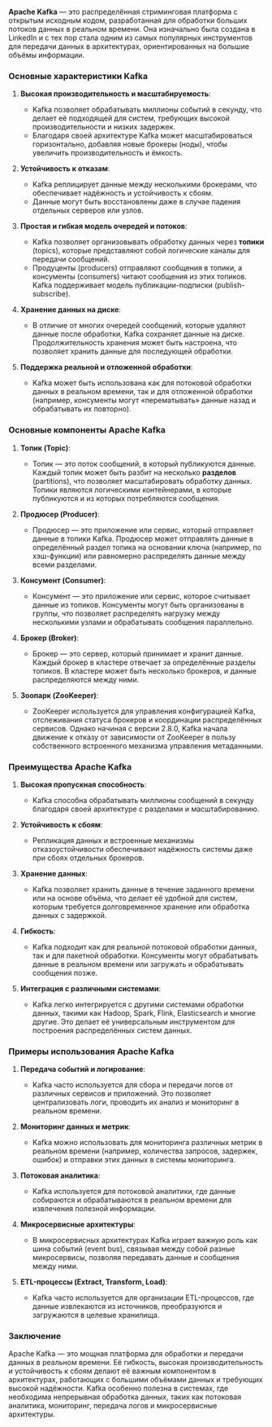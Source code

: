**Apache Kafka** — это распределённая стриминговая платформа с открытым исходным кодом, разработанная для обработки больших потоков данных в реальном времени. Она изначально была создана в LinkedIn и с тех пор стала одним из самых популярных инструментов для передачи данных в архитектурах, ориентированных на большие объёмы информации.

### Основные характеристики Kafka

1. **Высокая производительность и масштабируемость**:
   - Kafka позволяет обрабатывать миллионы событий в секунду, что делает её подходящей для систем, требующих высокой производительности и низких задержек.
   - Благодаря своей архитектуре Kafka может масштабироваться горизонтально, добавляя новые брокеры (ноды), чтобы увеличить производительность и ёмкость.

2. **Устойчивость к отказам**:
   - Kafka реплицирует данные между несколькими брокерами, что обеспечивает надёжность и устойчивость к сбоям.
   - Данные могут быть восстановлены даже в случае падения отдельных серверов или узлов.

3. **Простая и гибкая модель очередей и потоков**:
   - Kafka позволяет организовывать обработку данных через **топики** (topics), которые представляют собой логические каналы для передачи сообщений.
   - Продуценты (producers) отправляют сообщения в топики, а консументы (consumers) читают сообщения из этих топиков. Kafka поддерживает модель публикации-подписки (publish-subscribe).

4. **Хранение данных на диске**:
   - В отличие от многих очередей сообщений, которые удаляют данные после обработки, Kafka сохраняет данные на диске. Продолжительность хранения может быть настроена, что позволяет хранить данные для последующей обработки.

5. **Поддержка реальной и отложенной обработки**:
   - Kafka может быть использована как для потоковой обработки данных в реальном времени, так и для отложенной обработки (например, консументы могут «перематывать» данные назад и обрабатывать их повторно).

### Основные компоненты Apache Kafka

1. **Топик (Topic)**:
   - Топик — это поток сообщений, в который публикуются данные. Каждый топик может быть разбит на несколько **разделов** (partitions), что позволяет масштабировать обработку данных. Топики являются логическими контейнерами, в которые публикуются и из которых потребляются сообщения.

2. **Продюсер (Producer)**:
   - Продюсер — это приложение или сервис, который отправляет данные в топики Kafka. Продюсер может отправлять данные в определённый раздел топика на основании ключа (например, по хэш-функции) или равномерно распределять данные между всеми разделами.

3. **Консумент (Consumer)**:
   - Консумент — это приложение или сервис, которое считывает данные из топиков. Консументы могут быть организованы в группы, что позволяет распределять нагрузку между несколькими узлами и обрабатывать сообщения параллельно.

4. **Брокер (Broker)**:
   - Брокер — это сервер, который принимает и хранит данные. Каждый брокер в кластере отвечает за определённые разделы топиков. В кластере может быть несколько брокеров, и данные распределяются между ними.

5. **Зоопарк (ZooKeeper)**:
   - ZooKeeper используется для управления конфигурацией Kafka, отслеживания статуса брокеров и координации распределённых сервисов. Однако начиная с версии 2.8.0, Kafka начала движение к отказу от зависимости от ZooKeeper в пользу собственного встроенного механизма управления метаданными.

### Преимущества Apache Kafka

1. **Высокая пропускная способность**:
   - Kafka способна обрабатывать миллионы сообщений в секунду благодаря своей архитектуре с разделами и масштабированию.

2. **Устойчивость к сбоям**:
   - Репликация данных и встроенные механизмы отказоустойчивости обеспечивают надёжность системы даже при сбоях отдельных брокеров.

3. **Хранение данных**:
   - Kafka позволяет хранить данные в течение заданного времени или на основе объёма, что делает её удобной для систем, которым требуется долговременное хранение или обработка данных с задержкой.

4. **Гибкость**:
   - Kafka подходит как для реальной потоковой обработки данных, так и для пакетной обработки. Консументы могут обрабатывать данные в реальном времени или загружать и обрабатывать сообщения позже.

5. **Интеграция с различными системами**:
   - Kafka легко интегрируется с другими системами обработки данных, такими как Hadoop, Spark, Flink, Elasticsearch и многие другие. Это делает её универсальным инструментом для построения распределённых систем данных.

### Примеры использования Apache Kafka

1. **Передача событий и логирование**:
   - Kafka часто используется для сбора и передачи логов от различных сервисов и приложений. Это позволяет централизовать логи, проводить их анализ и мониторинг в реальном времени.

2. **Мониторинг данных и метрик**:
   - Kafka можно использовать для мониторинга различных метрик в реальном времени (например, количества запросов, задержек, ошибок) и отправки этих данных в системы мониторинга.

3. **Потоковая аналитика**:
   - Kafka используется для потоковой аналитики, где данные собираются и обрабатываются в реальном времени для извлечения полезной информации.

4. **Микросервисные архитектуры**:
   - В микросервисных архитектурах Kafka играет важную роль как шина событий (event bus), связывая между собой разные микросервисы, позволяя передавать данные и сообщения между ними.

5. **ETL-процессы (Extract, Transform, Load)**:
   - Kafka часто используется для организации ETL-процессов, где данные извлекаются из источников, преобразуются и загружаются в целевые хранилища.

### Заключение

Apache Kafka — это мощная платформа для обработки и передачи данных в реальном времени. Её гибкость, высокая производительность и устойчивость к сбоям делают её важным компонентом в архитектурах, работающих с большими объёмами данных и требующих высокой надёжности. Kafka особенно полезна в системах, где необходима непрерывная обработка данных, таких как потоковая аналитика, мониторинг, передача логов и микросервисные архитектуры.